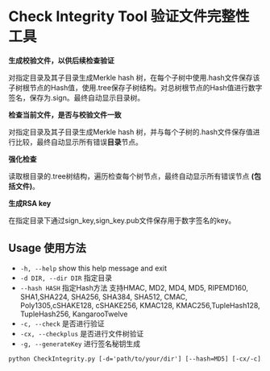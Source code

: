 # Check Integrity Tool 验证文件完整性工具

**生成校验文件，以供后续检查验证**

对指定目录及其子目录生成Merkle hash 树，在每个子树中使用.hash文件保存该子树根节点的Hash值，使用.tree保存子树结构。对总树根节点的Hash值进行数字签名，保存为.sign。最终自动显示目录树。

**检查当前文件，是否与校验文件一致**

对指定目录及其子目录生成Merkle hash 树，并与每个子树的.hash文件保存值进行比较，最终自动显示所有错误**目录**节点。

**强化检查**

读取根目录的.tree树结构，遍历检查每个树节点，最终自动显示所有错误节点 **(包括文件)**。

**生成RSA key**

在指定目录下通过sign_key,sign_key.pub文件保存用于数字签名的key。



## Usage 使用方法

- ```-h, --help```         show this help message and exit
- ```-d DIR, --dir DIR```  指定目录
- ```--hash HASH```        指定Hash方法 支持HMAC, MD2, MD4, MD5, RIPEMD160, SHA1,SHA224, SHA256, SHA384, SHA512, CMAC,
                     Poly1305,cSHAKE128, cSHAKE256, KMAC128, KMAC256,TupleHash128, TupleHash256, KangarooTwelve
- ```-c, --check```        是否进行验证
- ```-cx, --checkplus```   是否进行文件树验证
- ```-g, --generateKey```  进行签名秘钥生成

```shell
python CheckIntegrity.py [-d='path/to/your/dir'] [--hash=MD5] [-cx/-c] 
```
